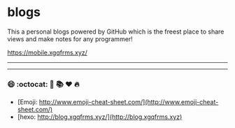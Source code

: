 # blogs
This a personal blogs powered by GitHub which is the freest place to share views and make notes for any programmer!


https://mobile.xgqfrms.xyz/


***
***

### :smile: :octocat: :rocket: :books: :heart: :fire:

* [Emoji: http://www.emoji-cheat-sheet.com/](http://www.emoji-cheat-sheet.com/)
* [hexo:  http://blog.xgqfrms.xyz/](http://blog.xgqfrms.xyz) 

